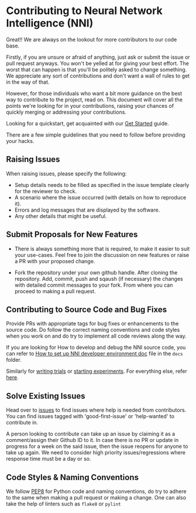 # Contributing to Neural Network Intelligence (NNI)

Great!! We are always on the lookout for more contributors to our code base.

Firstly, if you are unsure or afraid of anything, just ask or submit the issue or pull request anyways. You won't be yelled at for giving your best effort. The worst that can happen is that you'll be politely asked to change something. We appreciate any sort of contributions and don't want a wall of rules to get in the way of that.

However, for those individuals who want a bit more guidance on the best way to contribute to the project, read on. This document will cover all the points we're looking for in your contributions, raising your chances of quickly merging or addressing your contributions.

Looking for a quickstart, get acquainted with our [Get Started](./GetStarted.md) guide.

There are a few simple guidelines that you need to follow before providing your hacks.

## Raising Issues

When raising issues, please specify the following:

- Setup details needs to be filled as specified in the issue template clearly for the reviewer to check.
- A scenario where the issue occurred (with details on how to reproduce it).
- Errors and log messages that are displayed by the software.
- Any other details that might be useful.

## Submit Proposals for New Features

- There is always something more that is required, to make it easier to suit your use-cases. Feel free to join the discussion on new features or raise a PR with your proposed change.

- Fork the repository under your own github handle. After cloning the repository. Add, commit, push and sqaush (if necessary) the changes with detailed commit messages to your fork. From where you can proceed to making a pull request.

## Contributing to Source Code and Bug Fixes

Provide PRs with appropriate tags for bug fixes or enhancements to the source code. Do follow the correct naming conventions and code styles when you work on and do try to implement all code reviews along the way.

If you are looking for How to develop and debug the NNI source code, you can refer to [How to set up NNI developer environment doc](./SetupNNIDeveloperEnvironment.md) file in the `docs` folder.

Similarly for [writing trials](./WriteYourTrial.md) or [starting experiments](StartExperiment.md). For everything else, refer [here](https://github.com/Microsoft/nni/tree/master/docs).

## Solve Existing Issues

Head over to [issues](https://github.com/Microsoft/nni/issues) to find issues where help is needed from contributors. You can find issues tagged with 'good-first-issue' or 'help-wanted' to contribute in.

A person looking to contribute can take up an issue by claiming it as a comment/assign their Github ID to it. In case there is no PR or update in progress for a week on the said issue, then the issue reopens for anyone to take up again. We need to consider high priority issues/regressions where response time must be a day or so.

## Code Styles & Naming Conventions

We follow [PEP8](https://www.python.org/dev/peps/pep-0008/) for Python code and naming conventions, do try to adhere to the same when making a pull request or making a change. One can also take the help of linters such as `flake8` or `pylint`